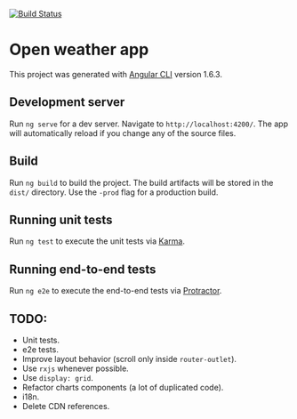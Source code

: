 [![Build Status](https://travis-ci.org/alopezsanchez/openweathermap-webapp.svg?branch=master)](https://travis-ci.org/alopezsanchez/openweathermap-webapp)

# Open weather app

This project was generated with [Angular CLI](https://github.com/angular/angular-cli) version 1.6.3.

## Development server

Run `ng serve` for a dev server. Navigate to `http://localhost:4200/`. The app will automatically reload if you change any of the source files.

## Build

Run `ng build` to build the project. The build artifacts will be stored in the `dist/` directory. Use the `-prod` flag for a production build.

## Running unit tests

Run `ng test` to execute the unit tests via [Karma](https://karma-runner.github.io).

## Running end-to-end tests

Run `ng e2e` to execute the end-to-end tests via [Protractor](http://www.protractortest.org/).

## TODO:
* Unit tests.
* e2e tests.
* Improve layout behavior (scroll only inside `router-outlet`).
* Use `rxjs` whenever possible.
* Use `display: grid`.
* Refactor charts components (a lot of duplicated code).
* i18n.
* Delete CDN references.
